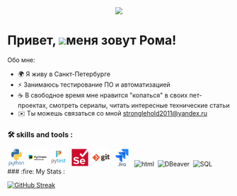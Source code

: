 <div id="header" align="center">
  <img src="https://media.giphy.com/media/meGpQMxGPC461ZD6Ad/giphy.gif"/>
</div>

Привет, ![](https://user-images.githubusercontent.com/18350557/176309783-0785949b-9127-417c-8b55-ab5a4333674e.gif)меня зовут Рома!
============================================================================================================================

Обо мне: 

* 🌍  Я живу в Санкт-Петербурге
* :zap: Занимаюсь тестирование ПО и автоматизацией
* :coffee: В свободное время мне нравится "копаться" в своих пет-проектах, смотреть сериалы, читать интересные технические статьи
* ✉️  Ты можешь связаться со мной [stronglehold2011@yandex.ru](mailto:stronglehold2011@yandex.ru)
### :hammer_and_wrench: skills and tools :
 <div>
  <img src="https://github.com/devicons/devicon/blob/master/icons/python/python-original-wordmark.svg" title="Python" alt="Python" width="40" height="40"/>&nbsp;
  <img src="https://github.com/devicons/devicon/blob/master/icons/pycharm/pycharm-original-wordmark.svg" title="Pycharm" alt="Pycharm" width="40" height="40"/>&nbsp;
  <img src="https://github.com/devicons/devicon/blob/master/icons/pytest/pytest-original-wordmark.svg" title="Pytest" alt="Pytest" width="40" height="40"/>&nbsp;
  <img src="https://github.com/devicons/devicon/blob/master/icons/selenium/selenium-original.svg" title="Selenium" alt="Selenium" width="40" height="40"/>&nbsp;
  <img src="https://github.com/devicons/devicon/blob/master/icons/git/git-original-wordmark.svg" title="git" alt="git" width="40" height="40"/>&nbsp;
  <img src="https://github.com/devicons/devicon/blob/master/icons/jira/jira-original-wordmark.svg" title="Jira" alt="Jira " width="40" height="40"/>&nbsp;
  <img src="https://w7.pngwing.com/pngs/101/660/png-transparent-computer-icons-html-web-design-web-development-web-design-angle-web-design-text.png"  title="html" alt="html" width="40" height="40"/>&nbsp;
  <img src="https://image.pngaaa.com/676/7258676-middle.png" title="DBeaver" alt="DBeaver" width="40" height="40"/>&nbsp;
  <img src="https://w7.pngwing.com/pngs/170/924/png-transparent-microsoft-sql-server-microsoft-azure-sql-database-microsoft-text-logo-microsoft-azure.png" title="SQL" alt="SQL" width="40" height="40"/>&nbsp;
</div>
### :fire: My Stats :

 [![GitHub Streak](http://github-readme-streak-stats.herokuapp.com?user=stronglehold2011&theme=dark&background=000000)](https://git.io/streak-stats)
